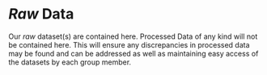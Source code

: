 # *Raw* Data 
Our *raw* dataset(s) are contained here. Processed Data of any kind will not be contained here. This will ensure any discrepancies in processed data may be found and can be addressed as well as maintaining easy access of the datasets by each group member. 
